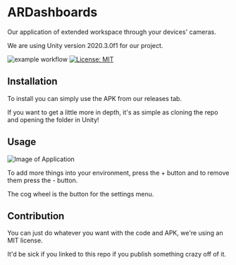 # ARDashboards
Our application of extended workspace through your devices' cameras.

We are using Unity version 2020.3.0f1 for our project.

![example workflow](https://github.com/Xramm/ARDashboards/actions/workflows/main.yml/badge.svg)
[![License: MIT](https://img.shields.io/badge/License-MIT-yellow.svg)](https://opensource.org/licenses/MIT)

## Installation
To install you can simply use the APK from our releases tab.

If you want to get a little more in depth, it's as simple as cloning the repo and opening the folder in Unity!

## Usage
![Image of Application](https://cdn.discordapp.com/attachments/822388356834131978/836564418716106782/unknown.png)

To add more things into your environment, press the + button and to remove them press the - button.

The cog wheel is the button for the settings menu.

## Contribution
You can just do whatever you want with the code and APK, we're using an MIT license.

It'd be sick if you linked to this repo if you publish something crazy off of it.
